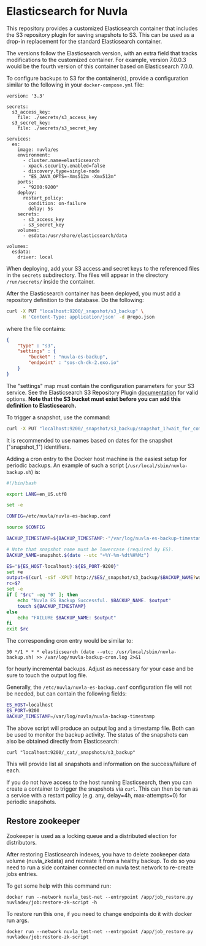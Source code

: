 # Elasticsearch for Nuvla

This repository provides a customized Elasticsearch container that
includes the S3 repository plugin for saving snapshots to S3.  This
can be used as a drop-in replacement for the standard Elasticsearch
container.

The versions follow the Elasticsearch version, with an extra field
that tracks modifications to the customized container. For example,
version 7.0.0.3 would be the fourth version of this container based on
Elasticsearch 7.0.0.

To configure backups to S3 for the container(s), provide a
configuration similar to the following in your `docker-compose.yml`
file:

```
version: '3.3'

secrets:
  s3_access_key:
    file: ./secrets/s3_access_key
  s3_secret_key:
    file: ./secrets/s3_secret_key

services:
  es:
    image: nuvla/es
    environment:
      - cluster.name=elasticsearch
      - xpack.security.enabled=false
      - discovery.type=single-node
      - "ES_JAVA_OPTS=-Xms512m -Xmx512m"
    ports:
      - "9200:9200"
    deploy:
      restart_policy:
        condition: on-failure
        delay: 5s
    secrets:
      - s3_access_key
      - s3_secret_key
    volumes:
      - esdata:/usr/share/elasticsearch/data

volumes:
  esdata:
    driver: local
```

When deploying, add your S3 access and secret keys to the referenced
files in the `secrets` subdirectory.  The files will appear in the
directory `/run/secrets/` inside the container.

After the Elasticsearch container has been deployed, you must add a
repository definition to the database. Do the following:

```sh
curl -X PUT "localhost:9200/_snapshot/s3_backup" \
     -H 'Content-Type: application/json' -d @repo.json
```

where the file contains:

```json
{
    "type" : "s3",
    "settings" : {
        "bucket" : "nuvla-es-backup",
        "endpoint" : "sos-ch-dk-2.exo.io"
    }
}

```

The "settings" map must contain the configuration parameters for your
S3 service.  See the Elasticsearch S3 Repository Plugin
[documentation](https://www.elastic.co/guide/en/elasticsearch/plugins/current/repository-s3.html)
for valid options.  **Note that the S3 bucket must exist before you
can add this definition to Elasticsearch.**

To trigger a snapshot, use the command:

```sh
curl -X PUT "localhost:9200/_snapshot/s3_backup/snapshot_1?wait_for_completion=true"
```

It is recommended to use names based on dates for the snapshot
("snapshot_1") identifiers.

Adding a cron entry to the Docker host machine is the easiest setup
for periodic backups.  An example of such a script
(`/usr/local/sbin/nuvla-backup.sh`) is:

```sh
#!/bin/bash

export LANG=en_US.utf8

set -e

CONFIG=/etc/nuvla/nuvla-es-backup.conf

source $CONFIG

BACKUP_TIMESTAMP=${BACKUP_TIMESTAMP:-"/var/log/nuvla-es-backup-timestamp"}

# Note that snapshot name must be lowercase (required by ES).
BACKUP_NAME=snapshot.$(date --utc "+%Y-%m-%dt%H%Mz")

ES="${ES_HOST-localhost}:${ES_PORT-9200}"
set +e
output=$(curl -sSf -XPUT http://$ES/_snapshot/s3_backup/$BACKUP_NAME?wait_for_completion=true 2>&1)
rc=$?
set -e
if [ "$rc" -eq "0" ]; then
    echo "Nuvla ES Backup Successful. $BACKUP_NAME. $output"
    touch ${BACKUP_TIMESTAMP}
else
    echo "FAILURE $BACKUP_NAME: $output"
fi
exit $rc
```

The corresponding cron entry would be similar to:

```
30 */1 * * * elasticsearch (date --utc; /usr/local/sbin/nuvla-backup.sh) >> /var/log/nuvla-backup-cron.log 2>&1
```

for hourly incremental backups. Adjust as necessary for your case and
be sure to touch the output log file.

Generally, the `/etc/nuvla/nuvla-es-backup.conf` configuration file
will not be needed, but can contain the following fields:

```sh
ES_HOST=localhost
ES_PORT=9200
BACKUP_TIMESTAMP=/var/log/nuvla/nuvla-backup-timestamp
```

The above script will produce an output log and a timestamp file.
Both can be used to monitor the backup activity. The status of the
snapshots can also be obtained directly from Elasticsearch:

```
curl "localhost:9200/_cat/_snapshots/s3_backup"
```

This will provide list all snapshots and information on the
success/failure of each.

If you do not have access to the host running Elasticsearch, then you
can create a container to trigger the snapshots via `curl`.  This can
then be run as a service with a restart policy (e.g. any, delay=4h,
max-attempts=0) for periodic snapshots.


## Restore zookeeper

Zookeeper is used as a locking queue and a distributed election for distributors.

After restoring Elasticsearch indexes, you have to delete zookeeper data volume 
(nuvla_zkdata) and recreate it from a healthy backup. To do so you need to run a 
side container connected on nuvla test network to re-create jobs entries.

To get some help with this command run:

`docker run --network nuvla_test-net --entrypoint /app/job_restore.py nuvladev/job:restore-zk-script -h`

To restore run this one, if you need to change endpoints do it with docker run args.

`docker run --network nuvla_test-net --entrypoint /app/job_restore.py nuvladev/job:restore-zk-script`
